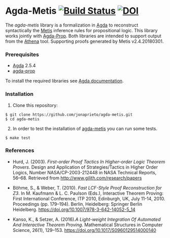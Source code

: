 # Agda-Metis [![Build Status](https://travis-ci.org/jonaprieto/agda-metis.svg?branch=master)](https://travis-ci.org/jonaprieto/agda-metis) [![DOI](https://zenodo.org/badge/84973849.svg)](https://zenodo.org/badge/latestdoi/84973849)

The *agda-metis* library is a formalization in [Agda][agda] to
reconstruct syntactically the [Metis] inference rules for
propositional logic.
This library works jointly with [Agda-Prop][agda-prop].
Both libraries are intended to support output from the
[Athena][athena] tool. Supporting proofs generated by Metis v2.4.20180301.

### Prerequisites

* [Agda][Agda] 2.5.4
* [agda-prop]

To install the required libraries see [Agda documentation](http://agda.readthedocs.io/en/latest/tools/package-system.html#installing-libraries).

### Installation

1. Clone this repository:

```
$ git clone https://github.com/jonaprieto/agda-metis.git
$ cd agda-metis
```

2. In order to test the installation of [agda-metis][agda-metis]
you can run some tests.

```
$ make test
```

### References

* Hurd, J. (2003). *First-order Proof Tactics In Higher-order Logic Theorem Provers*. Design and Application of Strategies/Tactics in Higher Order Logics, Number NASA/CP-2003-212448 in NASA Technical Reports, 56–68. Retrieved from http://www.gilith.com/research/papers

* Böhme, S., & Weber, T. (2010). *Fast LCF-Style Proof Reconstruction for Z3*. In M. Kaufmann & L. C. Paulson (Eds.), Interactive Theorem Proving: First International Conference, ITP 2010, Edinburgh, UK, July 11-14, 2010. Proceedings (pp. 179–194). Berlin, Heidelberg: Springer Berlin Heidelberg. https://doi.org/10.1007/978-3-642-14052-5_14

* Kanso, K., & Setzer, A. (2016).*A Light-weight Integration Of Automated And Interactive Theorem Proving*. Mathematical Structures in Computer Science, 26(1), 129–153. https://doi.org/10.1017/S0960129514000140

[haskell]: http://www.haskell.org
[issue]: http://github.com/jonaprieto/athena/issues/new
[tstp]:    http://www.cs.miami.edu/~tptp/TPTP/QuickGuide/
[metis]:   http://github.com/gilith/metis
[agda]:    http://github.com/agda/agda
[agda-prop]: http://github.com/jonaprieto/agda-prop
[agda-metis]: http://github.com/jonaprieto/agda-metis
[agda-stdlib]: http://github.com/agda/agda-stdlib
[problems]: http://github.com/jonaprieto/prop-pack
[athena]: http://github.com/jonaprieto/athena
